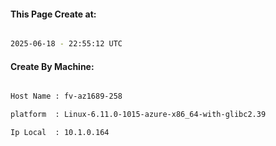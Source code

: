 
   
#### This Page Create at:

```bash

2025-06-18 - 22:55:12 UTC

```

#### Create By Machine:

```bash

Host Name : fv-az1689-258

platform  : Linux-6.11.0-1015-azure-x86_64-with-glibc2.39

Ip Local  : 10.1.0.164

```

